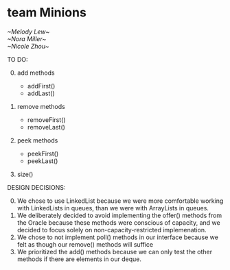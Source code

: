 # team Minions
*\~Melody Lew\~*\
*\~Nora Miller\~*\
*\~Nicole Zhou\~*


TO DO:

0. add methods
   * addFirst()
   * addLast()

1. remove methods
   * removeFirst()
   * removeLast()

2. peek methods
   * peekFirst()
   * peekLast()

3. size()


DESIGN DECISIONS:

0. We chose to use LinkedList because we were more comfortable working with LinkedLists in queues, than we were with ArrayLists in queues.
1. We deliberately decided to avoid implementing the offer() methods from the Oracle because these methods were conscious of capacity, and we decided to focus solely on non-capacity-restricted implemenation.
2. We chose to not implement poll() methods in our interface because we felt as though our remove() methods will suffice
3. We prioritized the add() methods because we can only test the other methods if there are elements in our deque.
